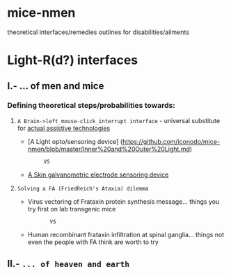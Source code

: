 # mice-nmen
theoretical interfaces/remedies outlines for disabilities/ailments

# Light-R(d?) interfaces

## I.- ... of men and mice
### Defining theoretical steps/probabilities towards:

1. `A Brain->left_mouse-click_interrupt interface` - universal substitute for [actual assistive technologies](https://github.com/iconodo/mice-nmen/blob/master/A%20devices%20review.md)

    * [A Light opto/sensoring device] (https://github.com/iconodo/mice-nmen/blob/master/Inner%20and%20Outer%20Light.md)
    
               VS
               
    * [A Skin galvanometric electrode sensoring device](https://github.com/iconodo/mice-nmen/blob/master/Chicken%20skin%20probing.md)
    
2. `Solving a FA (FriedReich's Ataxia) dilemma`

   * Virus vectoring of Frataxin protein synthesis message... things you try first on lab transgenic mice
   
                VS
   
   * Human recombinant frataxin infiltration at spinal ganglia... things not even the people with FA think are worth to try 
     
## II.- `... of heaven and earth`
